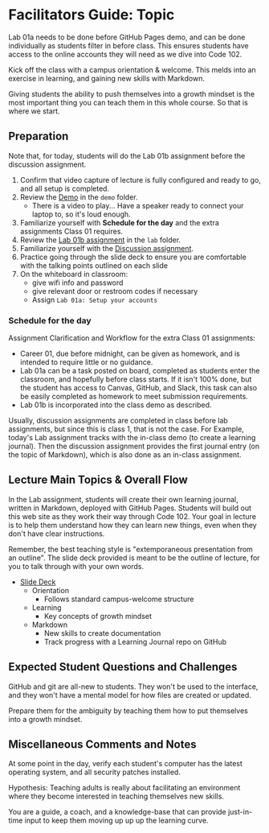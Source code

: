 # Facilitators Guide: Topic

Lab 01a needs to be done before GitHub Pages demo, and can be done individually as students filter in before class.  This ensures students have access to the online accounts they will need as we dive into Code 102.

Kick off the class with a campus orientation & welcome. This melds into an exercise in learning, and gaining new skills with Markdown. 

Giving students the ability to push themselves into a growth mindset is the most important thing you can teach them in this whole course. So that is where we start. 

## Preparation

Note that, for today, students will do the Lab 01b assignment before the discussion assignment.

1. Confirm that video capture of lecture is fully configured and ready to go, and all setup is completed.
1. Review the [Demo](../demo/) in the `demo` folder. 
    - There is a video to play... Have a speaker ready to connect your laptop to, so it's loud enough. 
1. Familiarize yourself with **Schedule for the day** and the extra assignments Class 01 requires.  
1. Review the [Lab 01b assignment](../lab/) in the `lab` folder. 
1. Familiarize yourself with the [Discussion assignment](../DISCUSSION.md).
1. Practice going through the slide deck to ensure you are comfortable with the talking points outlined on each slide
1. On the whiteboard in classroom:
    - give wifi info and password
    - give relevant door or restroom codes if necessary
    - Assign `Lab 01a: Setup your accounts`

### Schedule for the day

Assignment Clarification and Workflow for the extra Class 01 assignments:
- Career 01, due before midnight, can be given as homework, and is intended to require little or no guidance.
- Lab 01a can be a task posted on board, completed as students enter the classroom, and hopefully before class starts. If it isn't 100% done, but the student has access to Canvas, GitHub, and Slack, this task can also be easily completed as homework to meet submission requirements.
- Lab 01b is incorporated into the class demo as described. 

Usually, discussion assignments are completed in class before lab assignments, but since this is class 1, that is not the case. For Example, today's Lab assignment tracks with the in-class demo (to create a learning journal). Then the discussion assignment provides the first journal entry (on the topic of Markdown), which is also done as an in-class assignment.

## Lecture Main Topics & Overall Flow

In the Lab assignment, students will create their own learning journal, written in Markdown, deployed with GitHub Pages. Students will build out this web site as they work their way through Code 102. Your goal in lecture is to help them understand how they can learn new things, even when they don't have clear instructions. 

Remember, the best teaching style is "extemporaneous presentation from an outline". The slide deck provided is meant to be the outline of lecture, for you to talk through with your own words. 

- [Slide Deck](https://docs.google.com/presentation/d/13Sg--NUm5edwMc5gL5GviTTwi5KbivYaDsVmJAJOS-E/edit)
  - Orientation
    - Follows standard campus-welcome structure
  - Learning
    - Key concepts of growth mindset
  - Markdown
    - New skills to create documentation
    - Track progress with a Learning Journal repo on GitHub

## Expected Student Questions and Challenges

GitHub and git are all-new to students. They won't be used to the interface, and they won't have a mental model for how files are created or updated. 

Prepare them for the ambiguity by teaching them how to put themselves into a growth mindset. 

## Miscellaneous Comments and Notes

At some point in the day, verify each student's computer has the latest operating system, and all security patches installed. 

Hypothesis: Teaching adults is really about facilitating an environment where they become interested in teaching themselves new skills. 

You are a guide, a coach, and a knowledge-base that can provide just-in-time input to keep them moving up up up the learning curve. 
